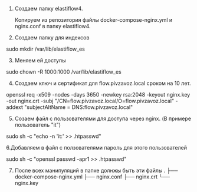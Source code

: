 1. Создаем папку elastiflow4.

   Копируем из репозитория файлы docker-compose-nginx.yml и nginx.conf в папку elastiflow4.

2. Создаем папку для индексов

 sudo mkdir /var/lib/elastiflow_es 

3. Меняем ей доступы

 sudo chown -R 1000:1000 /var/lib/elastiflow_es

4. Создаем ключ и сертификат для flow.pivzavoz.loсal cроком на 10 лет.

openssl req -x509 -nodes -days 3650 -newkey rsa:2048 -keyout nginx.key -out nginx.crt -subj "/CN=flow.pivzavoz.local/O=flow.pivzavoz.local" -addext "subjectAltName = DNS:flow.pivzavoz.local"


5. Созаем файл с пользователями для доступа через nginx. (В примере пользователь "it") 
 
 sudo sh -c "echo -n 'it:' >> .htpasswd"

6.Добавляем в файл с ползователями пароль для этого пользователей
 
 sudo sh -c "openssl passwd -apr1 >> .htpasswd"

7. После всех манипуляций в папке долнжы быть эти файлы
.
├── docker-compose-nginx.yml
├── nginx.conf
├── nginx.crt
└── nginx.key
